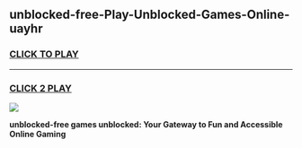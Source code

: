 
## unblocked-free-Play-Unblocked-Games-Online-uayhr
<h3>
<a href="https://premium76.site?title=unblocked-free&ref=25A">CLICK TO PLAY</a></h3>
<hr>

<h3>
<a href="https://premium76.site?title=unblocked-free&ref=25A">CLICK 2 PLAY</a>
  
</h3>

<a href="https://premium76.site?title=unblocked-free&ref=25A"><img src="https://clearcache.store/games.png"></a>


**unblocked-free games unblocked: Your Gateway to Fun and Accessible Online Gaming**
